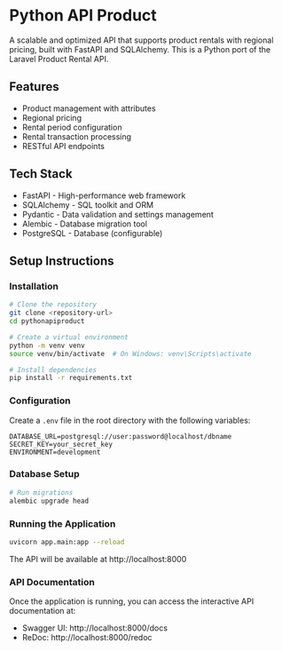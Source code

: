 # Python API Product

A scalable and optimized API that supports product rentals with regional pricing, built with FastAPI and SQLAlchemy. This is a Python port of the Laravel Product Rental API.

## Features

- Product management with attributes
- Regional pricing
- Rental period configuration
- Rental transaction processing
- RESTful API endpoints

## Tech Stack

- FastAPI - High-performance web framework
- SQLAlchemy - SQL toolkit and ORM
- Pydantic - Data validation and settings management
- Alembic - Database migration tool
- PostgreSQL - Database (configurable)

## Setup Instructions

### Installation

```bash
# Clone the repository
git clone <repository-url>
cd pythonapiproduct

# Create a virtual environment
python -m venv venv
source venv/bin/activate  # On Windows: venv\Scripts\activate

# Install dependencies
pip install -r requirements.txt
```

### Configuration

Create a `.env` file in the root directory with the following variables:

```
DATABASE_URL=postgresql://user:password@localhost/dbname
SECRET_KEY=your_secret_key
ENVIRONMENT=development
```

### Database Setup

```bash
# Run migrations
alembic upgrade head
```

### Running the Application

```bash
uvicorn app.main:app --reload
```

The API will be available at http://localhost:8000

### API Documentation

Once the application is running, you can access the interactive API documentation at:

- Swagger UI: http://localhost:8000/docs
- ReDoc: http://localhost:8000/redoc